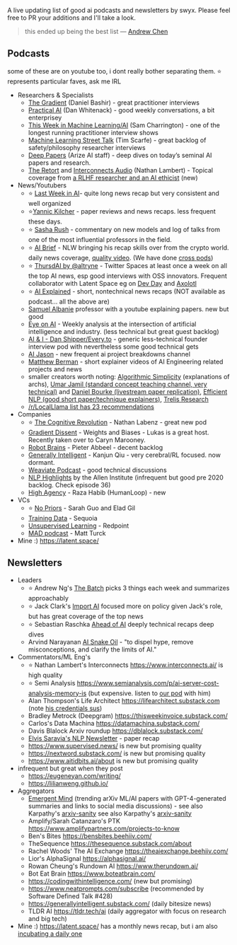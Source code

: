 A live updating list of good ai podcasts and newsletters by swyx. Please feel free to PR your additions and I'll take a look.

> this ended up being the best list — [Andrew Chen](https://twitter.com/andrewchen/status/1642626083962130432?s=46&t=90xQ8sGy63D2OtiaoGJuww)

## Podcasts

some of these are on youtube too, i dont really bother separating them. ⭐  represents particular faves, ask me IRL

- Researchers & Specialists
	- [The Gradient](https://thegradientpub.substack.com/s/podcast) (Daniel Bashir) - great practitioner interviews
	- [Practical AI](https://changelog.com/practicalai) (Dan Whitenack) - good weekly conversations, a bit enterprisey
	- [This Week in Machine Learning/AI](https://twimlai.com/podcast/twimlai/) (Sam Charrington) - one of the longest running practitioner interview shows
	- [Machine Learning Street Talk](https://www.youtube.com/c/MachineLearningStreetTalk) (Tim Scarfe) - great backlog of safety/philosophy researcher interviews
	- [Deep Papers](https://www.deeppapers.dev/) (Arize AI staff) - deep dives on today’s seminal AI papers and research.
	- [The Retort](https://retortai.com/)  and [Interconnects Audio](https://podcast.interconnects.ai/) (Nathan Lambert) - Topical coverage from [a RLHF researcher and an AI ethicist](https://retortai.com/people) (new)
- News/Youtubers
	- ⭐ [Last Week in AI](https://lastweekin.ai/)- quite long news recap but very consistent and well organized
	- ⭐[Yannic Kilcher](https://www.youtube.com/@YannicKilcher) - paper reviews and news recaps. less frequent these days.
	- ⭐ [Sasha Rush](https://www.youtube.com/@srush_nlp) - commentary on new models and log of talks from one of the most influential professors in the field.
	- ⭐ [AI Brief](https://sites.libsyn.com/468519) -  NLW bringing his recap skills over from the crypto world. daily news coverage, [quality video](https://www.youtube.com/channel/UCKelCK4ZaO6HeEI1KQjqzWA). (We have done [cross pods](https://www.latent.space/p/breakdown))
	- ⭐ [ThursdAI by @altryne](https://sub.thursdai.news/podcast?nthPub=531) - Twitter Spaces at least once a week on all the top AI news, esp good interviews with OSS innovators. Frequent collaborator with Latent Space eg on [Dev Day](https://www.latent.space/p/devday) and [Axolotl](https://www.latent.space/p/axolotl)
	- ⭐ [AI Explained](https://www.youtube.com/@ai-explained-) - short, nontechnical news recaps (NOT available as podcast... all the above are)
	- [Samuel Albanie](https://youtube.com/@SamuelAlbanie1?si=i-SDzcaKgpImvFVT) professor with a youtube explaining papers. new but good
	- [Eye on AI](https://open.spotify.com/show/5aFnCGDhpL5bGr2uHy4bB5) - Weekly analysis at the intersection of artificial intelligence and industry. (less technical but great guest backlog)
 	- [AI & I - Dan Shipper/Every.to](https://www.youtube.com/watch?v=ELYaeUYjy48&list=PLuMcoKK9mKgHtW_o9h5sGO2vXrffKHwJL) - generic less-technical founder interview pod with nevertheless some good technical gets
	- [AI Jason](https://youtu.be/pJwR5pv0_gs?si=BdXjIX1mEik-Lbpz) - new frequent ai project breakdowns channel
	- [Matthew Berman](https://www.youtube.com/@matthew_berman) - short explainer videos of AI Engineering related projects and news
	- smaller creators worth noting: [Algorithmic Simplicity](https://www.youtube.com/watch?v=N6Piou4oYx8) (explanations of archs), [Umar Jamil (standard concept teaching channel, very technical)](https://www.youtube.com/@umarjamilai?app=desktop) and [Daniel Bourke (livestream paper replication)](https://www.youtube.com/@danielbourkearxiv2821?app=desktop), [Efficient NLP (good short paper/technique explainers)](https://www.youtube.com/@EfficientNLP), [Trelis Research](https://www.youtube.com/watch?v=ae2lbmtTY5A)
	- [/r/LocalLlama list has 23 recommendations](https://www.reddit.com/r/LocalLLaMA/comments/1atycgd/which_localllama_focused_yt_channels_do_you_follow/)
- Companies
	- ⭐ [The Cognitive Revolution](https://www.cognitiverevolution.ai/) - Nathan Labenz - great new pod
	- [Gradient Dissent](https://www.youtube.com/playlist?list=PLD80i8An1OEEb1jP0sjEyiLG8ULRXFob_) - Weights and Biases - Lukas is a great host. Recently taken over to Caryn Marooney.
	- [Robot Brains](https://www.therobotbrains.ai/) - Pieter Abbeel - decent backlog
	- [Generally Intelligent](https://generallyintelligent.com/podcast) - Kanjun Qiu - very cerebral/RL focused. now dormant.
	- [Weaviate Podcast](https://podcasters.spotify.com/pod/show/weaviate/episodes/Erika-Cardenas--Roman-Grebennikov--and-Vsevolod-Goloviznin-on-Recommendation-and-Metarank---Pod-43-e2280u3) - good technical discussions
	- [NLP Highlights](https://www.listennotes.com/podcasts/nlp-highlights-allen-institute-for-f9Yt4vD_ger/) by the Allen Institute (infrequent but good pre 2020 backlog. Check episode 36)
	- [High Agency](https://podcasts.apple.com/us/podcast/high-agency-the-podcast-for-ai-builders/id1747605459) - Raza Habib (HumanLoop) - new
- VCs
	- ⭐ [No Priors](https://linktr.ee/nopriors) - Sarah Guo and Elad Gil
	- [Training Data](https://podcasts.apple.com/gb/podcast/training-data/id1750736528) - Sequoia
	- [Unsupervised Learning](https://podtail.com/en/podcast/unsupervised-learning/) - Redpoint
	- [MAD podcast](https://podcasts.apple.com/us/podcast/the-mad-podcast-with-matt-turck/id1686238724) - Matt Turck
- Mine :) https://latent.space/

## Newsletters

- Leaders
	- ⭐ Andrew Ng's [The Batch](https://www.deeplearning.ai/the-batch/)  picks 3 things each week and summarizes approachably
	- ⭐ Jack Clark's [Import AI](https://importai.substack.com/) focused more on policy given Jack's role, but has great coverage of the top news
	- ⭐️ Sebastian Raschka [Ahead of AI](https://magazine.sebastianraschka.com/) deeply technical recaps deep dives
	- Arvind Narayanan [AI Snake Oil](https://www.aisnakeoil.com/) - "to dispel hype, remove misconceptions, and clarify the limits of AI."
- Commentators/ML Eng's
	- ⭐️ Nathan Lambert's Interconnects https://www.interconnects.ai/ is high quality
	- ⭐️ Semi Analysis https://www.semianalysis.com/p/ai-server-cost-analysis-memory-is (but expensive. listen to [our pod](https://twitter.com/swyx/status/1725599896483553480) with him)
	- Alan Thompson's Life Architect https://lifearchitect.substack.com (note [his credentials sus](https://news.ycombinator.com/item?id=35588974))
	- Bradley Metrock (Deepgram) https://thisweekinvoice.substack.com/
	- Carlos's Data Machina https://datamachina.substack.com/
	- Davis Blalock Arxiv roundup https://dblalock.substack.com/
	- [Elvis Saravia's NLP Newsletter](https://nlp.elvissaravia.com/) - paper recap
	- https://www.supervised.news/ is new but promising quality
	- https://nextword.substack.com/ is new but promising quality
	- https://www.aitidbits.ai/about is new  but promising quality
- infrequent but great when they post
	- https://eugeneyan.com/writing/
	- https://lilianweng.github.io/
- Aggregators
	- [Emergent Mind](https://www.emergentmind.com) (trending arXiv ML/AI papers with GPT-4-generated summaries and links to social media discussions) - see also Karpathy's [arxiv-sanity](https://arxiv-sanity-lite.com/) see also Karpathy's [arxiv-sanity](https://arxiv-sanity-lite.com/)
	- Amplify/Sarah Catanzaro's PTK https://www.amplifypartners.com/projects-to-know
	- Ben's Bites https://bensbites.beehiiv.com/
	- TheSequence https://thesequence.substack.com/about
	- Rachel Woods' The AI Exchange https://theaiexchange.beehiiv.com/
	- Lior's AlphaSignal https://alphasignal.ai/
	- Rowan Cheung's Rundown AI https://www.therundown.ai/
	- Bot Eat Brain https://www.boteatbrain.com/
	- https://codingwithintelligence.com/ (new but promising)
	- https://www.neatprompts.com/subscribe (recommended by Software Defined Talk #428)
	- https://generallyintelligent.substack.com/ (daily bitesize news)
	- TLDR AI https://tldr.tech/ai (daily aggregator with focus on research and big tech)
- Mine :) https://latent.space/ has a monthly news recap, but i am also [incubating a daily one](https://buttondown.email/ainews)
